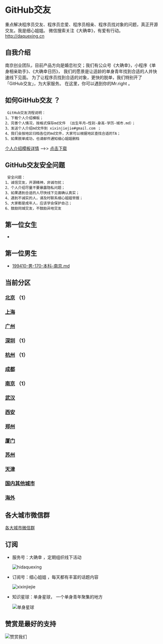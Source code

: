 # GitHub交友
重点解决程序员交友、程序员恋爱、程序员相亲、程序员找对象的问题，真正开源交友。我是细心姐姐。 微信搜索关注《大确幸》，有爱有行动。<http://daquexing.cn> 


## 自我介绍
南京创业团队，目前产品方向是婚恋社交；我们有公众号《大确幸》，小程序《单身相亲助手》、《大确幸日历》， 我们的愿景是让适龄的单身青年找到合适的人并快速线下见面。 为了让程序员找到合适的对象，更快的脱单，我们特别开了「GitHub交友」，为大家服务。 在这里，你可以遇到你的Mr.right 。

 	 
## 如何GitHub交友 ？

	 GitHub交友流程说明：
	1、下载个人介绍模板；
	2、完善个人情况，按格式保存md文件 （出生年月—性别-身高-学历-城市.md）；
	3、发送个人介绍md文件到 xixinjiejie#gmail.com ；
	4、我们会按地区归档各位的md文件，大家可以根据地区查找合适的TA；
	5、如果脱单成功，也请邮件通知细心姐姐删档

 [个人介绍模板详情](./个人介绍模板.md "下载个人介绍模板") -->>  [点击下载](./个人介绍模板.md "下载个人介绍模板") 
 
## GitHub交友安全问题 

	 安全问题：
	1、诚信交友，开源精神，非诚勿扰；
	2、个人介绍尽量不要暴露隐私问题；
	3、如果遇到合适的人尽快线下见面确认真实；
	4、遇到不诚实的人，请及时联系细心姐姐举报；
	5、大家都是成年人，应该学会保护自己；
	6、鼓励同城交友，不鼓励异地交友


## 第一位女生
* 

## 第一位男生
	
*  [199410-男-170-本科-南京.md](https://github.com/xixinjiejie/nanjing-programers/blob/master/boys/199410-%E7%94%B7-170-%E6%9C%AC%E7%A7%91-%E5%8D%97%E4%BA%AC.md)


##  当前分区
### [北京](https://github.com/xixinjiejie/beijing-programers "首都北京") （1）
### [上海](https://github.com/xixinjiejie/shanghai-programers "魔都上海") 
### [广州](https://github.com/xixinjiejie/guangzhou-programers "广州") 
### [深圳](https://github.com/xixinjiejie/shenzhen-programers "深圳") （1）
### [杭州](https://github.com/xixinjiejie/hangzhou-programers "杭州") （1）
### [成都](https://github.com/xixinjiejie/chengdu-programers "成都") 
### [南京](https://github.com/xixinjiejie/nanjing-programers "鸭都南京") （1）
### [武汉](https://github.com/xixinjiejie/wuhan-programers "武汉") 
### [西安](https://github.com/xixinjiejie/xian-programers "西安") 
### [郑州](https://github.com/xixinjiejie/zhengzhou-programers "郑州") 
### [厦门](https://github.com/xixinjiejie/xiamen-programers "厦门") 
### [苏州](https://github.com/xixinjiejie/suzhou-programers "苏州") 
### [天津](https://github.com/xixinjiejie/tianjin-programers "天津") 
### [国内其他城市](https://github.com/xixinjiejie/others-programers "国内其他城市") 
### [海外](https://github.com/xixinjiejie/overseas-programers "海外")

## 各大城市微信群
[各大城市微信群](./各大城市微信群.md "各大城市微信群")  
## 订阅
* 服务号：大确幸  ，定期组织线下活动	
 
     ![hidaquexing](https://img.cdn.daquexing.cn/upload/20180523/05436ef1462c4d44bc4628285ddca35b.png)

* 订阅号：细心姐姐 ，每天都有丰富的话题内容

    ![xixinjiejie](https://img.cdn.daquexing.cn/upload/20180523/d7d53193b58b499398f60fb8dd5c69d6.png)

* 知识星球：单身星球， 一个单身青年聚集的地方

    ![单身星球](https://img.cdn.daquexing.cn/upload/20180523/b3fd0d20eb094e58831472a1cd636ee8.png)
    
## 赞赏是最好的支持

   ![赞赏我们](https://img.cdn.daquexing.cn/upload/20180523/55e3e1a34006458780bc690b470aa97c.png)
    
